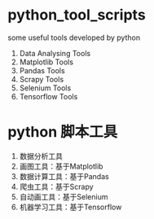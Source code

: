 # python_tool_scripts
 some useful tools developed by python
1. Data Analysing Tools
2. Matplotlib Tools
3. Pandas Tools
4. Scrapy Tools
5. Selenium Tools
6. Tensorflow Tools

# python 脚本工具
1. 数据分析工具
2. 画图工具：基于Matplotlib
3. 数据计算工具：基于Pandas
4. 爬虫工具：基于Scrapy
5. 自动画工具：基于Selenium
6. 机器学习工具：基于Tensorflow